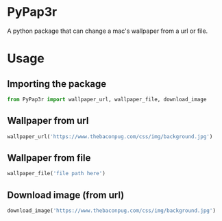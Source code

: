 # PyPap3r

A python package that can change a mac's wallpaper from a url or file.

# Usage

## Importing the package

```python
from PyPap3r import wallpaper_url, wallpaper_file, download_image
```

## Wallpaper from url

```python
wallpaper_url('https://www.thebaconpug.com/css/img/background.jpg')
```
## Wallpaper from file

```python
wallpaper_file('file path here')
```
## Download image (from url)

```python
download_image('https://www.thebaconpug.com/css/img/background.jpg')
```